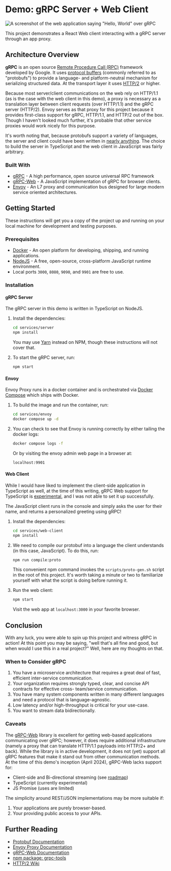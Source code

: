# Demo: gRPC Server + Web Client

![A screenshot of the web application saying "Hello, World" over gRPC](_assets/screenshot.png)

This project demonstrates a React Web client interacting with a gRPC server through an app proxy.

## Architecture Overview

**gRPC** is an open source [Remote Procedure Call (RPC)](https://en.wikipedia.org/wiki/Remote_procedure_call) framework developed by Google.
It uses [protocol buffers](https://protobuf.dev/) (commonly referred to as "protobufs") to provide a language- and platform-neutral mechanism for serializing structured data.
At the transport layer it uses [HTTP/2](https://datatracker.ietf.org/doc/html/rfc9113) or higher.

Because most server/client communications on the web rely on HTTP/1.1 (as is the case with the web client in this demo), a proxy is necessary as a translation layer between client requests (over HTTP/1.1) and the gRPC server (HTTP/2).
Envoy serves as that proxy for this project because it provides first-class support for gRPC, HTTP/1.1, and HTTP/2 out of the box.
Though I haven't looked much further, it's probable that other service proxies would work nicely for this purpose.

It's worth noting that, because protobufs support a variety of languages, the server and client could have been written in [nearly anything](https://protobuf.dev/getting-started/).
The choice to build the server in TypeScript and the web client in JavaScript was fairly arbitrary.

### Built With

*   [gRPC](https://grpc.io/) - A high performance, open source universal RPC framework
*   [gRPC-Web](https://github.com/grpc/grpc-web) - A JavaScript implementation of gRPC for browser clients.
*   [Envoy](https://www.envoyproxy.io/) - An L7 proxy and communication bus designed for large modern service oriented architectures.

## Getting Started

These instructions will get you a copy of the project up and running on your local machine for development and testing purposes.

### Prerequisites

*   [Docker](https://www.docker.com/) - An open platform for developing, shipping, and running applications.
*   [NodeJS](https://nodejs.org/en) - A free, open-source, cross-platform JavaScript runtime environment.
*   Local ports `3000`, `8080`, `9090`, and `9901` are free to use.

### Installation

#### gRPC Server

The gRPC server in this demo is written in TypeScript on NodeJS.

1.  Install the dependencies:

    ```sh
    cd services/server
    npm install
    ```

    You may use [Yarn](https://yarnpkg.com/) instead on NPM, though these instructions will not cover that.

2.  To start the gRPC server, run:

    ```sh
    npm start
    ```

#### Envoy

Envoy Proxy runs in a docker container and is orchestrated via [Docker Compose](https://docs.docker.com/compose/) which ships with Docker.

1.  To build the image and run the container, run:

    ```sh
    cd services/envoy
    docker compose up -d
    ```

2.  You can check to see that Envoy is running correctly by either tailing the docker logs:

    ```sh
    docker compose logs -f
    ```

    Or by visiting the envoy admin web page in a browser at:

    ```sh
    localhost:9901
    ```

#### Web Client

While I would have liked to implement the client-side application in TypeScript as well, at the time of this writing, gRPC Web support for TypeScript is [experimental](https://www.npmjs.com/package/grpc-web#typescript-support), and I was not able to set it up successfully.

The JavaScript client runs in the console and simply asks the user for their name, and returns a personalized greeting using gRPC!

1.  Install the dependencies:

    ```sh
    cd services/web-client
    npm install
    ```

2.  We need to compile our protobuf into a language the client understands (in this case, JavaScript).
    To do this, run:

    ```sh
    npm run compile:proto
    ```

    This convenient npm command invokes the `scripts/proto-gen.sh` script in the root of this project.
    It's worth taking a minute or two to familiarize yourself with what the script is doing before running it.

3.  Run the web client:

    ```sh
    npm start
    ```

    Visit the web app at `localhost:3000` in your favorite browser.

## Conclusion

With any luck, you were able to spin up this project and witness gRPC in action!
At this point you may be saying, "well that's all fine and good, but when would I use this in a real project?"
Well, here are my thoughts on that.

### When to Consider gRPC

1.  You have a microservice architecture that requires a great deal of fast, efficient inter-service communication.
2.  Your organization requires strongly typed, clear, and concise API contracts for effective cross- team/service communication.
3.  You have many system components written in many different languages and need a protocol that is language-agnostic.
4.  Low latency and/or high-throughput is critical for your use-case.
5.  You want to stream data bidirectionally.

### Caveats

The [gRPC-Web](https://github.com/grpc/grpc-web) library is excellent for getting web-based applications communicating over gRPC; however, it does require additional infrastructure (namely a proxy that can translate HTTP/1.1 payloads into HTTP/2+ and back).
While the library is in active development, it does not (yet) support all gRPC features that make it stand out from other communication methods.
At the time of this demo's inception (April 2024), gRPC-Web lacks support for:

*   Client-side and Bi-directional streaming (see [roadmap](https://github.com/grpc/grpc-web/blob/master/doc/streaming-roadmap.md))
*   TypeScript (currently experimental)
*   JS Promise (uses are limited)

The simplicity around REST/JSON implementations may be more suitable if:

1.  Your applications are purely browser-based.
2.  Your providing public access to your APIs.

## Further Reading

*   [Protobuf Documentation](https://protobuf.dev/overview/)
*   [Envoy Proxy Documentation](https://www.envoyproxy.io/docs/envoy/v1.29.3/)
*   [gRPC-Web Documentation](https://grpc.io/docs/platforms/web/)
*   [npm package: grpc-tools](https://www.npmjs.com/package/grpc-tools)
*   [HTTP/2 Wiki](https://en.wikipedia.org/wiki/HTTP/2)
